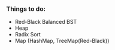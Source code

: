 ### Things to do:

  - Red-Black Balanced BST
  - Heap
  - Radix Sort
  - Map (HashMap, TreeMap(Red-Black))